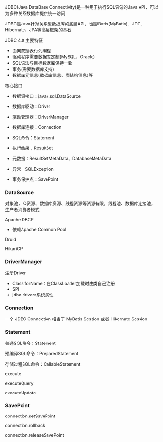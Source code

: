 JDBC(Java DataBase Connectivity)是一种用于执行SQL语句的Java API，可以为多种关系数据库提供统一访问

JDBC是Java针对关系型数据库的底层API，也是iBatis(MyBatis)、JDO、Hibernate、JPA等高层框架的基石

JDBC 4.0 主要特征

* 面向数据表行列编程
* 驱动程序需要数据库定制(MySQL、Oracle) 
* SQL语法与目标数据库保持一致
* 事务(需要数据库支持) 
* 数据库元信息(数据库信息、表结构信息)等

核心接口

* 数据源接口：javax.sql.DataSource

* 数据库驱动：Driver

* 驱动管理器：DriverManager

* 数据库连接：Connection

* SQL命令：Statement

* 执行结果：ResultSet

* 元数据：ResultSetMetaData、DatabaseMetaData

* 异常：SQLException

* 事务保护点：SavePoint

### DataSource

对象池，IO资源、数据库资源、线程资源等资源有限，线程池、数据库连接池，生产者消费者模式

Apache DBCP

* 依赖Apache Common Pool

Druid

HikariCP

### DriverManager

注册Driver

* Class.forName：在ClassLoader加载时由类自己注册
* SPI
* jdbc.drivers系统属性

### Connection

一个 JDBC Connection 相当于 MyBatis Session 或者 Hibernate Session

### Statement

普通SQL命令：Statement

预编译SQL命令：PreparedStatement

存储过程SQL命令：CallableStatement

execute

executeQuery

executeUpdate

### SavePoint

connection.setSavePoint

connection.rollback

connection.releaseSavePoint
